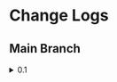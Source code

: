# Change Logs

## Main Branch
<details>
<summary> 0.1 </summary>

<!-- summary 아래 한칸 공백 두어야함 -->
- 탬플릿 제작
</details>